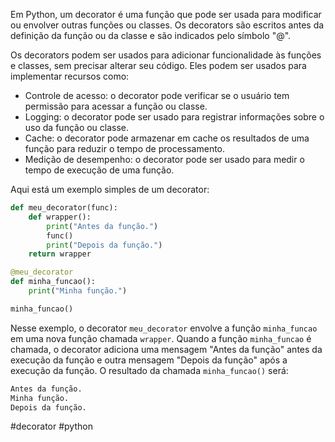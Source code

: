 Em Python, um decorator é uma função que pode ser usada para modificar ou envolver outras funções ou classes. Os decorators são escritos antes da definição da função ou da classe e são indicados pelo símbolo "@".

Os decorators podem ser usados para adicionar funcionalidade às funções e classes, sem precisar alterar seu código. Eles podem ser usados para implementar recursos como:

-   Controle de acesso: o decorator pode verificar se o usuário tem permissão para acessar a função ou classe.
-   Logging: o decorator pode ser usado para registrar informações sobre o uso da função ou classe.
-   Cache: o decorator pode armazenar em cache os resultados de uma função para reduzir o tempo de processamento.
-   Medição de desempenho: o decorator pode ser usado para medir o tempo de execução de uma função.

Aqui está um exemplo simples de um decorator:

```python
def meu_decorator(func):
    def wrapper():
        print("Antes da função.")
        func()
        print("Depois da função.")
    return wrapper

@meu_decorator
def minha_funcao():
    print("Minha função.")

minha_funcao()
```

Nesse exemplo, o decorator `meu_decorator` envolve a função `minha_funcao` em uma nova função chamada `wrapper`. Quando a função `minha_funcao` é chamada, o decorator adiciona uma mensagem "Antes da função" antes da execução da função e outra mensagem "Depois da função" após a execução da função. O resultado da chamada `minha_funcao()` será:


```python
Antes da função.
Minha função.
Depois da função.
```

#decorator #python